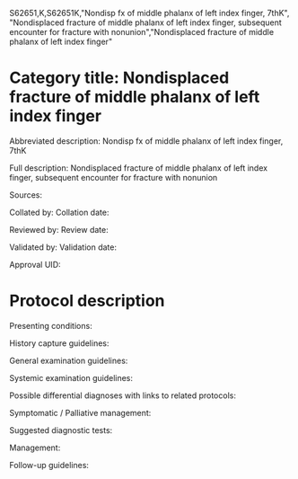 S62651,K,S62651K,"Nondisp fx of middle phalanx of left index finger, 7thK", "Nondisplaced fracture of middle phalanx of left index finger, subsequent encounter for fracture with nonunion","Nondisplaced fracture of middle phalanx of left index finger"
# Category title: Nondisplaced fracture of middle phalanx of left index finger

Abbreviated description: Nondisp fx of middle phalanx of left index finger, 7thK

Full description: Nondisplaced fracture of middle phalanx of left index finger, subsequent encounter for fracture with nonunion

Sources:

Collated by:
Collation date:

Reviewed by:
Review date:

Validated by:
Validation date:

Approval UID:

# Protocol description

Presenting conditions:

History capture guidelines:

General examination guidelines:

Systemic examination guidelines:

Possible differential diagnoses with links to related protocols:

Symptomatic / Palliative management:

Suggested diagnostic tests:

Management:

Follow-up guidelines:
